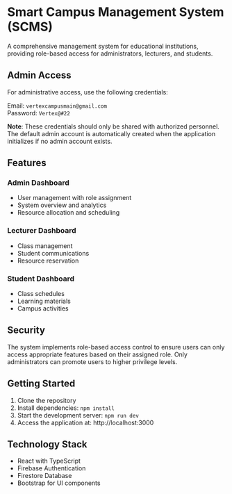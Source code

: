 # Smart Campus Management System (SCMS)

A comprehensive management system for educational institutions, providing role-based access for administrators, lecturers, and students.

## Admin Access

For administrative access, use the following credentials:

Email: `vertexcampusmain@gmail.com`  
Password: `Vertex@#22`

**Note**: These credentials should only be shared with authorized personnel. The default admin account is automatically created when the application initializes if no admin account exists.

## Features

### Admin Dashboard

- User management with role assignment
- System overview and analytics
- Resource allocation and scheduling

### Lecturer Dashboard

- Class management
- Student communications
- Resource reservation

### Student Dashboard

- Class schedules
- Learning materials
- Campus activities

## Security

The system implements role-based access control to ensure users can only access appropriate features based on their assigned role. Only administrators can promote users to higher privilege levels.

## Getting Started

1. Clone the repository
2. Install dependencies: `npm install`
3. Start the development server: `npm run dev`
4. Access the application at: http://localhost:3000

## Technology Stack

- React with TypeScript
- Firebase Authentication
- Firestore Database
- Bootstrap for UI components
